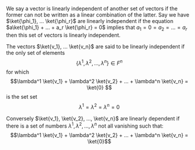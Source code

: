 We say a vector is linearly independent of another set of vectors if the former can not be written as a linear combination of the latter. Say we have $\ket{\phi_1}, ... \ket{\phi_r}$ are linearly independent if the equation $a\ket{\phi_1} + ... + a_r \ket{\phi_r} = 0$ implies that $a_1 = 0 = a_2 = ... = a_r$ then this set of vectors is linearly independent.

The vectors $\ket{v_1}, ... \ket{v_n}$ are said to be linearly independent if the only set of elements $$\{\lambda^1, \lambda^2, ..., \lambda^n\}\in F^n$$ for which $$\lambda^1 \ket{v_1} + \lambda^2 \ket{v_2} + ... + \lambda^n \ket{v_n} = \ket{0} $$ is the set set $$\lambda^1 = \lambda^2 = \lambda^n = 0$$

Conversely $\ket{v_1}, \ket{v_2}, ..., \ket{v_n}$ are linearly dependent if there is a set of numbers $\lambda^1, \lambda^2,...,\lambda^n$ not all vanishing such that: $$\lambda^1 \ket{v_1} + \lambda^2 \ket{v_2} + ... + \lambda^n \ket{v_n} = \ket{0}$$